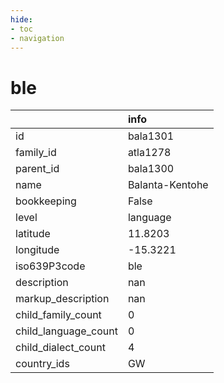 ```yaml
---
hide:
- toc
- navigation
---
```

# ble
|                      | info            |
|:---------------------|:----------------|
| id                   | bala1301        |
| family_id            | atla1278        |
| parent_id            | bala1300        |
| name                 | Balanta-Kentohe |
| bookkeeping          | False           |
| level                | language        |
| latitude             | 11.8203         |
| longitude            | -15.3221        |
| iso639P3code         | ble             |
| description          | nan             |
| markup_description   | nan             |
| child_family_count   | 0               |
| child_language_count | 0               |
| child_dialect_count  | 4               |
| country_ids          | GW              |